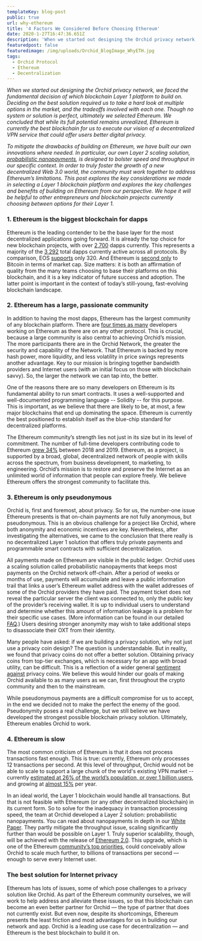 ```yaml
---
templateKey: blog-post
public: true
url: why-ethereum
title: '4 Factors We Considered Before Choosing Ethereum'
date: 2020-1-27T16:47:36.651Z
description: 'When we started out designing the Orchid privacy network, we faced the fundamental decision of which blockchain Layer 1 platform to build on.'
featuredpost: false
featuredimage: /img/uploads/Orchid_BlogImage_WhyETH.jpg
tags:
  - Orchid Protocol
  - Ethereum
  - Decentralization
---
```

*When we started out designing the Orchid privacy network, we faced the fundamental decision of which blockchain Layer 1 platform to build on. Deciding on the best solution required us to take a hard look at multiple options in the market, and the tradeoffs involved with each one. Though no system or solution is perfect, ultimately we selected Ethereum. We concluded that while its full potential remains unrealized, Ethereum is currently the best blockchain for us to execute our vision of a decentralized VPN service that could offer users better digital privacy.*

*To mitigate the drawbacks of building on Ethereum, we have built our own innovations where needed. In particular, our own Layer 2 scaling solution, [probabilistic nanopayments](https://medium.com/orchid-labs/probabilistic-nanopayments-4aa423c3f22f), is designed to bolster speed and throughput in our specific context. In order to truly foster the growth of a new decentralized Web 3.0 world, the community must work together to address Ethereum’s limitations. This post explores the key considerations we made in selecting a Layer 1 blockchain platform and explores the key challenges and benefits of building on Ethereum from our perspective. We hope it will be helpful to other entrepreneurs and blockchain projects currently choosing between options for their Layer 1.*

### 1. Ethereum is the biggest blockchain for dapps

Ethereum is the leading contender to be the base layer for the most decentralized applications going forward. It is already the top choice for new blockchain projects, with over [2,700](https://www.stateofthedapps.com/platforms/ethereum) dapps currently. This represents a majority of the [3,292](https://www.stateofthedapps.com/stats/platform/ethereum#new) total dapps currently active across all protocols. By comparison, EOS [supports](https://www.stateofthedapps.com/rankings/platform/eos) only 320. And Ethereum is [second only](https://coinmarketcap.com/) to Bitcoin in terms of market cap. Size matters: it is both an affirmation of quality from the many teams choosing to base their platforms on this blockchain, and it is a key indicator of future success and adoption. The latter point is important in the context of today’s still-young, fast-evolving blockchain landscape. 

### 2. Ethereum has a large, passionate community

In addition to having the most dapps, Ethereum has the largest community of any blockchain platform. There are [four times as many](https://consensys.net/blog/blockchain-development/ethereum-has-4x-more-developers-than-any-other-crypto-ecosystem/) developers working on Ethereum as there are on any other protocol. This is crucial, because a large community is also central to achieving Orchid’s mission. The more participants there are in the Orchid Network, the greater the security and capability of the Network. That Ethereum is backed by more hash power, more liquidity, and less volatility in price swings represents another advantage. Key to our mission is bringing together bandwidth providers and Internet users (with an initial focus on those with blockchain savvy). So, the larger the network we can tap into, the better.

One of the reasons there are so many developers on Ethereum is its fundamental ability to run smart contracts. It uses a well-supported and well-documented programming language -- Solidity -- for this purpose. This is important, as we believe that there are likely to be, at most, a few major blockchains that end up dominating the space. Ethereum is currently the best positioned to establish itself as the blue-chip standard for decentralized platforms.

The Ethereum community’s strength lies not just in its size but in its level of commitment. The number of full-time developers contributing code to Ethereum [grew 34%](https://consensys.net/blog/blockchain-development/ethereum-has-4x-more-developers-than-any-other-crypto-ecosystem/) between 2018 and 2019. Ethereum, as a project, is supported by a broad, global, decentralized network of people with skills across the spectrum, from business development, to marketing, to engineering. Orchid’s mission is to restore and preserve the Internet as an unlimited world of information that people can explore freely. We believe Ethereum offers the strongest community to facilitate this.

### 3. Ethereum is only pseudonymous

Orchid is, first and foremost, about privacy. So for us, the number-one issue Ethereum presents is that on-chain payments are not fully anonymous, but pseudonymous. This is an obvious challenge for a project like Orchid, where both anonymity and economic incentives are key. Nevertheless, after investigating the alternatives, we came to the conclusion that there really is no decentralized Layer 1 solution that offers truly private payments and programmable smart contracts with sufficient decentralization. 

All payments made on Ethereum are visible in the public ledger. Orchid uses a scaling solution called probabilistic nanopayments that keeps most payments on the Orchid network off-chain. After a period of weeks or months of use, payments will accumulate and leave a public information trail that links a user’s Ethereum wallet address with the wallet addresses of some of the Orchid providers they have paid. The payment ticket does not reveal the particular server the client was connected to, only the public key of the provider’s receiving wallet. It is up to individual users to understand and determine whether this amount of information leakage is a problem for their specific use cases. (More information can be found in our detailed [FAQ](https://www.orchid.com/faq).) Users desiring stronger anonymity may wish to take additional steps to disassociate their OXT from their identity.

Many people have asked: if we are building a privacy solution, why not just use a privacy coin design? The question is understandable. But in reality, we found that privacy coins do not offer a better solution. Obtaining privacy coins from top-tier exchanges, which is necessary for an app with broad utility, can be difficult. This is a reflection of a wider general [sentiment](https://themerkle.com/is-there-a-future-for-privacy-coins-in-the-united-states/) [against](https://finance.yahoo.com/news/okex-korea-delists-privacy-coins-120014891.html) privacy coins. We believe this would hinder our goals of making Orchid  available to as many users as we can, first throughout the crypto community and then to the mainstream.

While pseudonymous payments are a difficult compromise for us to accept, in the end we decided not to make the perfect the enemy of the good. Pseudonymity poses a real challenge, but we still believe we have developed the strongest possible blockchain privacy solution. Ultimately, Ethereum enables Orchid to work.

### 4. Ethereum is slow

The most common criticism of Ethereum is that it does not process transactions fast enough. This is true: currently, Ethereum only processes 12 transactions per second. At this level of throughput, Orchid would not be able to scale to support a large chunk of the world's existing VPN market -- currently [estimated at 26% of the world’s population, or over 1 billion users](https://blog.globalwebindex.com/chart-of-the-day/vpn-usage-2018/), and growing at [almost 15%](https://www.statista.com/statistics/542817/worldwide-virtual-private-network-market/) per year.

In an ideal world, the Layer 1 blockchain would handle all transactions. But that is not feasible with Ethereum (or any other decentralized blockchain) in its current form. So to solve for the inadequacy in transaction processing speed, the team at Orchid developed a Layer 2 solution: probabilistic nanopayments. You can read about nanopayments in depth in our [White Paper](https://www.orchid.com/whitepaper.pdf). They partly mitigate the throughput issue, scaling significantly further than would be possible on Layer 1. Truly superior scalability, though, will be achieved with the release of [Ethereum 2.0](https://docs.ethhub.io/ethereum-roadmap/ethereum-2.0/eth-2.0-phases/). This upgrade, which is one of the Ethereum [community’s top priorities](https://www.coinspeaker.com/ethereum-2-testnet-22000-validators/), could conceivably allow Orchid to scale much further, to billions of transactions per second — enough to serve every Internet user. 

### The best solution for Internet privacy

Ethereum has lots of issues, some of which pose challenges to a privacy solution like Orchid. As part of the Ethereum community ourselves, we will work to help address and alleviate these issues, so that this blockchain can become an even better partner for Orchid — the type of partner that does not currently exist. But even now, despite its shortcomings, Ethereum presents the least friction and most advantages for us in building our network and app. Orchid is a leading use case for decentralization — and Ethereum is the best blockchain to build it on.
